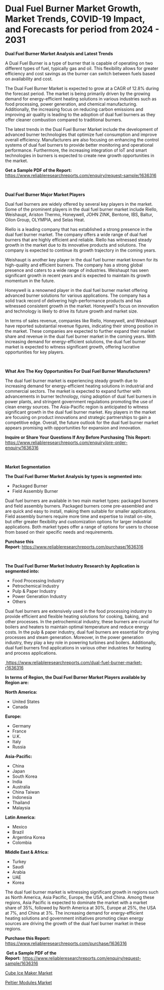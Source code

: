 <p><h1>Dual Fuel Burner Market Growth, Market Trends, COVID-19 Impact, and Forecasts for period from 2024 - 2031</h1></p><p><strong>Dual Fuel Burner Market Analysis and Latest Trends</strong></p>
<p><p>A Dual Fuel Burner is a type of burner that is capable of operating on two different types of fuel, typically gas and oil. This flexibility allows for greater efficiency and cost savings as the burner can switch between fuels based on availability and cost.</p><p>The Dual Fuel Burner Market is expected to grow at a CAGR of 12.8% during the forecast period. The market is being primarily driven by the growing demand for energy-efficient heating solutions in various industries such as food processing, power generation, and chemical manufacturing. Additionally, the increasing focus on reducing carbon emissions and improving air quality is leading to the adoption of dual fuel burners as they offer cleaner combustion compared to traditional burners.</p><p>The latest trends in the Dual Fuel Burner Market include the development of advanced burner technologies that optimize fuel consumption and improve overall efficiency. Manufacturers are also focusing on enhancing the control systems of dual fuel burners to provide better monitoring and operational performance. Furthermore, the increasing integration of IoT and smart technologies in burners is expected to create new growth opportunities in the market.</p></p>
<p><strong>Get a Sample PDF of the Report:&nbsp;</strong> <a href="https://www.reliableresearchreports.com/enquiry/request-sample/1636316">https://www.reliableresearchreports.com/enquiry/request-sample/1636316</a></p>
<p>&nbsp;</p>
<p><strong>Dual Fuel Burner Major Market Players</strong></p>
<p><p>Dual fuel burners are widely offered by several key players in the market. Some of the prominent players in the dual fuel burner market include Riello, Weishaupt, Ariston Thermo, Honeywell, JOHN ZINK, Bentone, IBS, Baltur, Oilon Group, OLYMPIA, and Selas Heat.</p><p>Riello is a leading company that has established a strong presence in the dual fuel burner market. The company offers a wide range of dual fuel burners that are highly efficient and reliable. Riello has witnessed steady growth in the market due to its innovative products and solutions. The company is expected to continue its growth trajectory in the coming years.</p><p>Weishaupt is another key player in the dual fuel burner market known for its high-quality and efficient burners. The company has a strong global presence and caters to a wide range of industries. Weishaupt has seen significant growth in recent years and is expected to maintain its growth momentum in the future.</p><p>Honeywell is a renowned player in the dual fuel burner market offering advanced burner solutions for various applications. The company has a solid track record of delivering high-performance products and has witnessed consistent growth in the market. Honeywell's focus on innovation and technology is likely to drive its future growth and market size.</p><p>In terms of sales revenue, companies like Riello, Honeywell, and Weishaupt have reported substantial revenue figures, indicating their strong position in the market. These companies are expected to further expand their market share and revenue in the dual fuel burner market in the coming years. With increasing demand for energy-efficient solutions, the dual fuel burner market is expected to witness significant growth, offering lucrative opportunities for key players.</p></p>
<p>&nbsp;</p>
<p><strong>What Are The Key Opportunities For Dual Fuel Burner Manufacturers?</strong></p>
<p><p>The dual fuel burner market is experiencing steady growth due to increasing demand for energy-efficient heating solutions in industrial and commercial sectors. The market is expected to expand further with advancements in burner technology, rising adoption of dual fuel burners in power plants, and stringent government regulations promoting the use of clean energy sources. The Asia-Pacific region is anticipated to witness significant growth in the dual fuel burner market. Key players in the market are focusing on product innovations and strategic partnerships to gain a competitive edge. Overall, the future outlook for the dual fuel burner market appears promising with opportunities for expansion and innovation.</p></p>
<p><strong>Inquire or Share Your Questions If Any Before Purchasing This Report:</strong> <a href="https://www.reliableresearchreports.com/enquiry/pre-order-enquiry/1636316">https://www.reliableresearchreports.com/enquiry/pre-order-enquiry/1636316</a></p>
<p>&nbsp;</p>
<p><strong>Market Segmentation</strong></p>
<p><strong>The Dual Fuel Burner Market Analysis by types is segmented into:</strong></p>
<p><ul><li>Packaged Burner</li><li>Field Assembly Burner</li></ul></p>
<p><p>Dual fuel burners are available in two main market types: packaged burners and field assembly burners. Packaged burners come pre-assembled and are quick and easy to install, making them suitable for smaller applications. Field assembly burners require more time and expertise to install on-site, but offer greater flexibility and customization options for larger industrial applications. Both market types offer a range of options for users to choose from based on their specific needs and requirements.</p></p>
<p><strong>Purchase this Report:&nbsp;</strong><a href="https://www.reliableresearchreports.com/purchase/1636316">https://www.reliableresearchreports.com/purchase/1636316</a></p>
<p>&nbsp;</p>
<p><strong>The Dual Fuel Burner Market Industry Research by Application is segmented into:</strong></p>
<p><ul><li>Food Processing Industry</li><li>Petrochemical Industry</li><li>Pulp & Paper Industry</li><li>Power Generation Industry</li><li>Others</li></ul></p>
<p><p>Dual fuel burners are extensively used in the food processing industry to provide efficient and flexible heating solutions for cooking, baking, and other processes. In the petrochemical industry, these burners are crucial for boilers and heaters to maintain optimal temperature and reduce energy costs. In the pulp & paper industry, dual fuel burners are essential for drying processes and steam generation. Moreover, in the power generation industry, they play a key role in powering turbines and boilers. Additionally, dual fuel burners find applications in various other industries for heating and process applications.</p></p>
<p><a href="https://www.reliableresearchreports.com/dual-fuel-burner-market-r1636316">&nbsp;https://www.reliableresearchreports.com/dual-fuel-burner-market-r1636316</a></p>
<p><strong>In terms of Region, the Dual Fuel Burner Market Players available by Region are:</strong></p>
<p>
    <p> <strong> North America: </strong>
        <ul>
            <li>United States</li>
            <li>Canada</li>
        </ul>
        </p> 
    <p> <strong> Europe: </strong>
        <ul>
            <li>Germany</li>
            <li>France</li>
            <li>U.K.</li>
            <li>Italy</li>
            <li>Russia</li>
        </ul>
        </p> 
    <p> <strong> Asia-Pacific: </strong>
        <ul>
            <li>China</li>
            <li>Japan</li>
            <li>South Korea</li>
            <li>India</li>
            <li>Australia</li>
            <li>China Taiwan</li>
            <li>Indonesia</li>
            <li>Thailand</li>
            <li>Malaysia</li>
        </ul>
        </p> 
    <p> <strong> Latin America: </strong>
        <ul>
            <li>Mexico</li>
            <li>Brazil</li>
            <li>Argentina Korea</li>
            <li>Colombia</li>
        </ul>
        </p> 
    <p> <strong> Middle East & Africa: </strong>
        <ul>
            <li>Turkey</li>
            <li>Saudi</li>
            <li>Arabia</li>
            <li>UAE</li>
            <li>Korea</li>
        </ul>
    </p>
    </p>
<p><p>The dual fuel burner market is witnessing significant growth in regions such as North America, Asia Pacific, Europe, the USA, and China. Among these regions, Asia Pacific is expected to dominate the market with a market share of 35%, followed by North America at 30%, Europe at 25%, the USA at 7%, and China at 3%. The increasing demand for energy-efficient heating solutions and government initiatives promoting clean energy sources are driving the growth of the dual fuel burner market in these regions.</p></p>
<p><strong>Purchase this Report: </strong><a href="https://www.reliableresearchreports.com/purchase/1636316">https://www.reliableresearchreports.com/purchase/1636316</a></p>
<p>&nbsp;<strong>Get a Sample PDF of the Report:&nbsp;&nbsp;</strong><a href="https://www.reliableresearchreports.com/enquiry/request-sample/1636316">https://www.reliableresearchreports.com/enquiry/request-sample/1636316</a></p>
<p><strong></strong></p>
<p><p><a href="https://github.com/FassouRP/Market-Research-Report-List-4/blob/main/cube-ice-maker-market.md">Cube Ice Maker Market</a></p><p><a href="https://faithful-glue-af3.notion.site/Decoding-Peltier-Modules-Market-Metrics-Market-Share-Trends-and-Growth-Patterns-c5d7260974404165927d71207276f5f7">Peltier Modules Market</a></p></p>